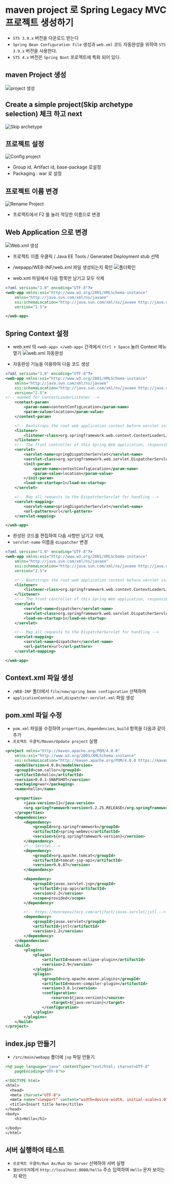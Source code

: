 # maven project 로 Spring Legacy MVC 프로젝트 생성하기

- `STS 3.9.x` 버전을 다운로드 받는다
- `Spring Bean Configuration File` 생성과 `web.xml` 코드 자동완성을 위하여 `STS 3.9.x` 버전을 사용한다.
- `STS 4.x` 버전은 `Spring Boot` 프로젝트에 특화 되어 있다. 

## maven Project 생성

![project 생성](readme_images/image.png)

## Create a simple project(Skip archetype selection) 체크 하고 next

![Skip archetype](readme_images/image-1.png)

## 프로젝트 설정

![Config project](readme_images/image-2.png)

- Group id, Artifact id, base-package 로설정
- Packaging : war 로 설정

## 프로젝트 이름 변경

![Rename Project](readme_images/image-3.png)

- 프로젝트에서 F2 를 눌러 적당한 이름으로 변경

## Web Application 으로 변경

![Web.xml 생성](readme_images/image-4.png)

- 프로젝트 이름 우클릭 / Java EE Tools / Generated Deployment stub 선택
- /wepapp/WEB-INF/web.xml 파일 생성되는지 확인
  ![폴더확인](readme_images/image-5.png)

- web.xml 파일에서 다음 항목만 남기고 모두 삭제

```xml
<?xml version="1.0" encoding="UTF-8"?>
<web-app xmlns:xsi="http://www.w3.org/2001/XMLSchema-instance"
	xmlns="http://java.sun.com/xml/ns/javaee"
	xsi:schemaLocation="http://java.sun.com/xml/ns/javaee http://java.sun.com/xml/ns/javaee/web-app_2_5.xsd"
	version="2.5">

</web-app>
```

## Spring Context 설정

- web.xml 의 `<web-app> </web-app>` 간격에서 `Ctrl + Space` 눌러 Context 메뉴 열기
  ![web.xml 자동완성](readme_images/image-6.png)

- 자동완성 기능을 이용하여 다음 코드 생성

```xml
<?xml version="1.0" encoding="UTF-8"?>
<web-app xmlns:xsi="http://www.w3.org/2001/XMLSchema-instance"
	xmlns="http://java.sun.com/xml/ns/javaee"
	xsi:schemaLocation="http://java.sun.com/xml/ns/javaee http://java.sun.com/xml/ns/javaee/web-app_2_5.xsd"
	version="2.5">
<!-- needed for ContextLoaderListener -->
	<context-param>
		<param-name>contextConfigLocation</param-name>
		<param-value>location</param-value>
	</context-param>

	<!-- Bootstraps the root web application context before servlet initialization -->
	<listener>
		<listener-class>org.springframework.web.context.ContextLoaderListener</listener-class>
	</listener>
	<!-- The front controller of this Spring Web application, responsible for handling all application requests -->
	<servlet>
		<servlet-name>springDispatcherServlet</servlet-name>
		<servlet-class>org.springframework.web.servlet.DispatcherServlet</servlet-class>
		<init-param>
			<param-name>contextConfigLocation</param-name>
			<param-value>location</param-value>
		</init-param>
		<load-on-startup>1</load-on-startup>
	</servlet>

	<!-- Map all requests to the DispatcherServlet for handling -->
	<servlet-mapping>
		<servlet-name>springDispatcherServlet</servlet-name>
		<url-pattern>url</url-pattern>
	</servlet-mapping>

</web-app>
```

- 완성된 코드를 편집하여 다음 사항만 남기고 삭제,
- `servlet-name` 이름을 `dispatcher` 변경

```xml
<?xml version="1.0" encoding="UTF-8"?>
<web-app xmlns:xsi="http://www.w3.org/2001/XMLSchema-instance"
	xmlns="http://java.sun.com/xml/ns/javaee"
	xsi:schemaLocation="http://java.sun.com/xml/ns/javaee http://java.sun.com/xml/ns/javaee/web-app_2_5.xsd"
	version="2.5">

	<!-- Bootstraps the root web application context before servlet initialization -->
	<listener>
		<listener-class>org.springframework.web.context.ContextLoaderListener</listener-class>
	</listener>
	<!-- The front controller of this Spring Web application, responsible for handling all application requests -->
	<servlet>
		<servlet-name>dispatcher</servlet-name>
		<servlet-class>org.springframework.web.servlet.DispatcherServlet</servlet-class>
		<load-on-startup>1</load-on-startup>
	</servlet>

	<!-- Map all requests to the DispatcherServlet for handling -->
	<servlet-mapping>
		<servlet-name>dispatcher</servlet-name>
		<url-pattern>url</url-pattern>
	</servlet-mapping>

</web-app>
```

## Context.xml 파일 생성

- `/WEB-INF` 폴더에서 `file/new/spring bean configuration` 선택하여
- `applicationContext.xml`,`dispatcher-servlet.xml` 파일 생성

## pom.xml 파일 수정

- `pom.xml` 파일을 수정하여 `properties`, `dependencies`, `build` 항목을 다음과 같이 추가
- `프로젝트 우클릭/Maven/Update project` 실행

```xml
<project xmlns="http://maven.apache.org/POM/4.0.0"
	xmlns:xsi="http://www.w3.org/2001/XMLSchema-instance"
	xsi:schemaLocation="http://maven.apache.org/POM/4.0.0 https://maven.apache.org/xsd/maven-4.0.0.xsd">
	<modelVersion>4.0.0</modelVersion>
	<groupId>com.callor</groupId>
	<artifactId>hello</artifactId>
	<version>0.0.1-SNAPSHOT</version>
	<packaging>war</packaging>
	<name>hello</name>

	<properties>
		<java-version>11</java-version>
		<org.springframework-version>5.2.25.RELEASE</org.springframework-version>
	</properties>
	<dependencies>
		<dependency>
			<groupId>org.springframework</groupId>
			<artifactId>spring-webmvc</artifactId>
			<version>${org.springframework-version}</version>
		</dependency>
		<!-- Servlet -->
		<dependency>
			<groupId>org.apache.tomcat</groupId>
			<artifactId>tomcat-jsp-api</artifactId>
			<version>9.0.87</version>
		</dependency>

		<dependency>
			<groupId>javax.servlet.jsp</groupId>
			<artifactId>jsp-api</artifactId>
			<version>2.2</version>
			<scope>provided</scope>
		</dependency>

		<!-- https://mvnrepository.com/artifact/javax.servlet/jstl -->
		<dependency>
			<groupId>javax.servlet</groupId>
			<artifactId>jstl</artifactId>
			<version>1.2</version>
		</dependency>
	</dependencies>
	<build>
		<plugins>
			<plugin>
				<artifactId>maven-eclipse-plugin</artifactId>
				<version>2.9</version>
			</plugin>
			<plugin>
				<groupId>org.apache.maven.plugins</groupId>
				<artifactId>maven-compiler-plugin</artifactId>
				<version>3.8.1</version>
				<configuration>
					<source>${java-version}</source>
					<target>${java-version}</target>
				</configuration>
			</plugin>
		</plugins>
	</build>
</project>
```

## index.jsp 만들기

- `/src/main/webapp` 폴더에 `jsp` 파일 만들기

```jsp
<%@ page language="java" contentType="text/html; charset=UTF-8"
	pageEncoding="UTF-8"%>

<!DOCTYPE html>
<html>
  <head>
  <meta charset="UTF-8">
  <meta name="viewport" content="width=device-width, initial-scale=1.0">
  <title>Insert title here</title>
</head>
<body>
	<h1>Hello</h1>

</body>
</html>
```

## 서버 실행하여 테스트

- `프로젝트 우클릭/Run As/Run On Server` 선택하여 서버 실행
- `웹브라우저`에서 `http://localhost:8080/hello` 주소 입력하여 `Hello` 문자 보이는지 확인
